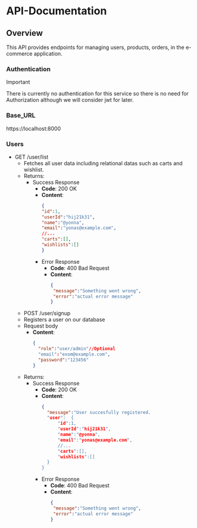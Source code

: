 # API-Documentation
## Overview
This API provides endpoints for managing users, products, orders, in the e-commerce application.
### Authentication 
>[!IMPORTANT]
>There is currently no authentication for this service so there is no need for Authorization although we will consider jwt for later.
### Base_URL
https://localhost:8000
### Users
- GET /user/list
  - Fetches all user data including relational datas such as carts and wishlist.
  - Returns:
    - Success Response
      - **Code**: 200 OK
      - **Content**:
        ```json
        {
        "id":1,
        "userId":"hij21k31",
        "name":"@yonna",
        "email":"yonas@example.com",
        //...
        "carts":[],
        "wishlists":[]
        }
      - Error Response
        - **Code**: 400 Bad Request
        - **Content**:
          ```json
          {
           "message":"Something went wrong",
           "error":"actual error message"
          }
  - POST /user/signup
  - Registers a user on our database
  - Request body
    - **Content**:
        ```json
        {
          "role":"user/admin"//Optional
          "email":"exom@example.com",
          "password":"123456"
        }
  - Returns:
    - Success Response
      - **Code**: 200 OK
      - **Content**:
        ```json
        {
          "message":"User succesfully registered.
          "user":  {
              "id":1,
              "userId":"hij21k31",
              "name":"@yonna",
              "email":"yonas@example.com",
              //...
              "carts":[],
              "wishlists":[]
          }
        }
      - Error Response
        - **Code**: 400 Bad Request
        - **Content**:
          ```json
          {
           "message":"Something went wrong",
           "error":"actual error message"
          }
  
  


